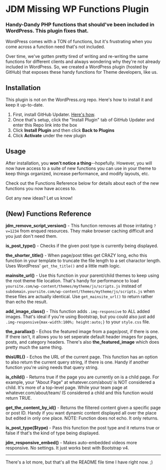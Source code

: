 # JDM Missing WP Functions Plugin

### Handy-Dandy PHP functions that should've been included in WordPress. This plugin fixes that.

WordPress comes with a TON of functions, but it's frustrating when you come across a function need that's not included.

Over time, we've gotten pretty tired of writing and re-writing the same functions for different clients and always wondering why they're not already included in WordPress. So, we created a WordPress plugin (hosted by GitHub) that exposes these handy functions for Theme developers, like us.

## Installation

This plugin is not on the WordPress.org repo.  Here's how to install it and keep it up-to-date.

1.  First, install GitHub Updater. [Here's how](http://labs.jdmdigital.co/plugins/github-updates/). 
2.  Once that's setup, click the "Install Plugin" tab of GitHub Updater and enter this Repo link into the box
3.  Click **Install Plugin** and then click **Back to Plugins**
4.  Click **Activate** under the new plugin

## Usage

After installation, you **won't notice a thing**--hopefully. However, you will now have access to a suite of new functions you can use in your theme to keep things organized, increase performance, and modify layouts, etc.

Check out the Functions Reference below for details about each of the new functions you now have access to.

Got any new ideas? Let us know!

## (New) Functions Reference

**jdm_remove_script_version()** - This function removes all those irritating `?v=1234` from enqued resources. They make browser caching difficult and you just don't need them.

**is_post_type()** - Checks if the given post type is currently being displayed.

**the_shorter_title()** - When page/post titles get CRAZY long, echo this function in your template to truncate the file length to a set charactor length. Uses WordPress' `get_the_title()` and a little math logic.

**mainsite_url()** - Use this function in your parent/child themes to keep using the root theme file location. That's handy for performance to load `yoursite.com/wp-content/themes/mytheme/js/scripts.js` instead of `subdomain.yoursite.com/wp-content/themes/mytheme/js/scripts.js` when these files are actually identical. Use `get_mainsite_url()` to return rather than echo the result.

**add_image_class()** - This function adds `.img-responsive` to ALL added images. That's ideal if you're using Bootstrap, but you could also just add `.img-responsive{max-width:100%; height:auto;}` to your `style.css` file.

**the_parallax()** - Echos the featured image from a page/post, if there is one. If there isn't, it allows you to set seperate default header images for pages, posts, and category headers.  There's also **the_featured_image** which does pretty much the same thing.

**thisURL()** - Echos the URL of the current page. This function has an option to also return the current query string, if there is one. Handy if another function you're using needs that query string.

**is_child()** - Returns true if the page you are currently on is a child page.  For example, your "About Page" at whatever.com/about/ is NOT considered a child.  It's more of a top-level page. While your team page at whatever.com/about/team/ IS considered a child and this function would return TRUE.

**get_the_content_by_id()** - Returns the filtered content given a specific page or post ID. Handy if you want dynamic content displayed all over the place but edited in only one place.  NOTE: Function does not echo.  It only returns.

**is_post_type($type)** - Pass this function the post type and it returns true or false if that's the kind of type being displayed.

**jdm_responsive_embed()** - Makes auto-embedded videos more responsive. No settings.  It just works best with Bootstrap v4.

* * *

There's a lot more, but that's all the README file time I have right now. ;)
